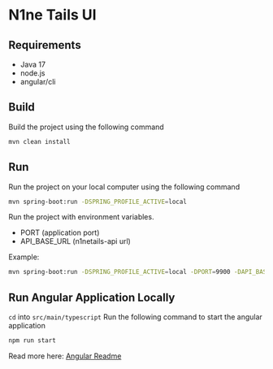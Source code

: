 # N1ne Tails UI

## Requirements
- Java 17
- node.js
- angular/cli

## Build
Build the project using the following command
```bash
mvn clean install
```

## Run
Run the project on your local computer using the following command
```bash
mvn spring-boot:run -DSPRING_PROFILE_ACTIVE=local
```

Run the project with environment variables.
- PORT (application port)
- API_BASE_URL (n1netails-api url)

Example:
```bash
mvn spring-boot:run -DSPRING_PROFILE_ACTIVE=local -DPORT=9900 -DAPI_BASE_URL=http://localhost:9901
```

## Run Angular Application Locally
`cd` into `src/main/typescript`
Run the following command to start the angular application
```bash
npm run start
```
Read more here: [Angular Readme](src/main/typescript/README.md)